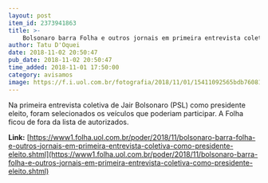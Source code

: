 ```yaml
---
layout: post
item_id: 2373941863
title: >-
    Bolsonaro barra Folha e outros jornais em primeira entrevista coletiva como presidente eleito
author: Tatu D'Oquei
date: 2018-11-02 20:50:47
pub_date: 2018-11-02 20:50:47
time_added: 2018-11-01 17:50:00
category: avisamos
image: https://f.i.uol.com.br/fotografia/2018/11/01/15411092565bdb76081892d_1541109256_3x2_rt.jpg
---
```


Na primeira entrevista coletiva de Jair Bolsonaro (PSL) como presidente eleito, foram selecionados os veículos que poderiam participar. A Folha ficou de fora da lista de autorizados.

**Link:** [https://www1.folha.uol.com.br/poder/2018/11/bolsonaro-barra-folha-e-outros-jornais-em-primeira-entrevista-coletiva-como-presidente-eleito.shtml](https://www1.folha.uol.com.br/poder/2018/11/bolsonaro-barra-folha-e-outros-jornais-em-primeira-entrevista-coletiva-como-presidente-eleito.shtml)

